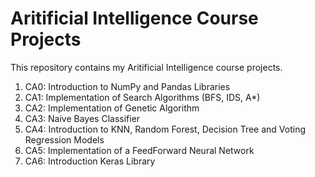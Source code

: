 # Aritificial Intelligence Course Projects
This repository contains my Aritificial Intelligence course projects.

1. CA0: Introduction to NumPy and Pandas Libraries
2. CA1: Implementation of Search Algorithms (BFS, IDS, A*)
3. CA2: Implementation of Genetic Algorithm
4. CA3: Naive Bayes Classifier
5. CA4: Introduction to KNN, Random Forest, Decision Tree and Voting Regression Models
6. CA5: Implementation of a FeedForward Neural Network
7. CA6: Introduction Keras Library
